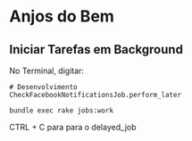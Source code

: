 # Anjos do Bem


## Iniciar Tarefas em Background
No Terminal, digitar:
```
# Desenvolvimento
CheckFacebookNotificationsJob.perform_later

bundle exec rake jobs:work 
```

CTRL + C para para o delayed_job